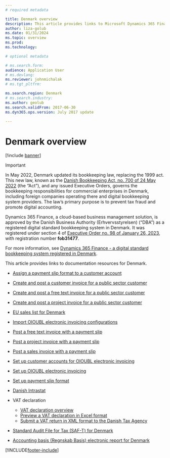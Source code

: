 ```yaml
---
# required metadata

title: Denmark overview
description: This article provides links to Microsoft Dynamics 365 Finance documentation resources for Denmark. 
author: liza-golub
ms.date: 01/31/2024
ms.topic: overview
ms.prod: 
ms.technology: 

# optional metadata

# ms.search.form: 
audience: Application User
# ms.devlang: 
ms.reviewer: johnmichalak
# ms.tgt_pltfrm: 

ms.search.region: Denmark
# ms.search.industry: 
ms.author: geolub
ms.search.validFrom: 2017-06-30
ms.dyn365.ops.version: July 2017 update

---
```


# Denmark overview

[!include [banner](../../includes/banner.md)]

> [!IMPORTANT]
> In May 2022, Denmark updated its bookkeeping law, replacing the 1999 act. This new law, known as the [Danish Bookkeeping Act, no. 700 of 24 May 2022](https://go.microsoft.com/fwlink/?linkid=2259403) (the “Act”), and any issued Executive Orders, governs the bookkeeping responsibilities for commercial enterprises in Denmark, including foreign companies operating there and digital bookkeeping system providers. The law’s primary purpose is to prevent tax fraud and promote digital accounting.
> 
> Dynamics 365 Finance, a cloud-based business management solution, is approved by the Danish Business Authority (Erhvervsstyrelsen) (“DBA”) as a registered digital standard bookkeeping system in Denmark.  It was registered under section 4 of [Executive Order no. 98 of January 26, 2023](https://go.microsoft.com/fwlink/?linkid=2259402), with registration number **fob31477**. 
>
> For more information, see [Dynamics 365 Finance - a digital standard bookkeeping system registered in Denmark](emea-dnk-registration.md).

This article provides links to documentation resources for Denmark. 

- [Assign a payment slip format to a customer account](assign-payment-slip-format-customer-account.md)
- [Create and post a customer invoice for a public sector customer](create-post-customer-invoice-public-sector-customer.md)
- [Create and post a free text invoice for a public sector customer](create-post-free-text-invoice-public-sector-customer.md)
- [Create and post a project invoice for a public sector customer](create-post-project-invoice-public-sector-customer.md)
- [EU sales list for Denmark](emea-dnk-eu-sales-list.md)
- [Import OIOUBL electronic invoicing configurations](import-oioubl-electronic-invoicing-configurations.md)
- [Post a free text invoice with a payment slip](post-free-text-invoice-payment-slip.md)
- [Post a project invoice with a payment slip](post-project-invoice-payment-slip.md)
- [Post a sales invoice with a payment slip](post-sales-invoice-payment-slip.md)
- [Set up customer accounts for OIOUBL electronic invoicing](set-up-customer-accounts-oioubl-electronic-invoicing.md)
- [Set up OIOUBL electronic invoicing](set-up-oioubl-electronic-invoicing.md)
- [Set up payment slip format](set-up-payment-slip-format.md)
- [Danish Intrastat](emea-dnk-intrastat.md)
- VAT declaration

    - [VAT declaration overview](emea-dnk-vat-declaration-denmark.md)
    - [Preview a VAT declaration in Excel format](emea-dnk-vat-declaration-preview.md)
    - [Submit a VAT return in XML format to the Danish Tax Agency](emea-dnk-vat-declaration-submission.md)

- [Standard Audit File for Tax (SAF-T) for Denmark](emea-dnk-saf-t.md)
- [Accounting basis (Regnskab Basis) electronic report for Denmark](emea-dnk-accounting-basis.md)


[!INCLUDE[footer-include](../../../includes/footer-banner.md)]
